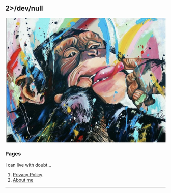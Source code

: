 ## 2>/dev/null

![Image Not Found](media/markdown-guidance/monkeybanner.png)

### Pages

I can live with doubt...



1. [Privacy Policy](privacy_policy.html)
2. [About me](about_me.html)

---






